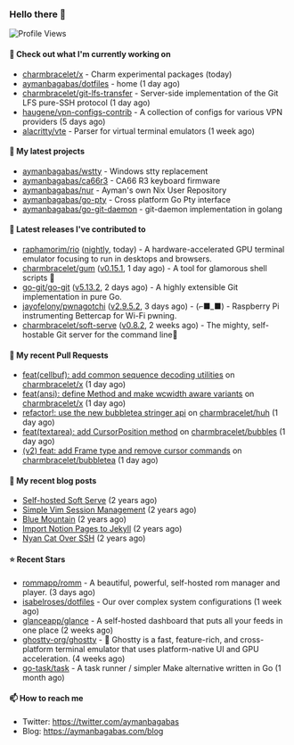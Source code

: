 ### Hello there 👋

![Profile Views](https://komarev.com/ghpvc/?username=aymanbagabas&label=PROFILE+VIEWS)

#### 👷 Check out what I'm currently working on

- [charmbracelet/x](https://github.com/charmbracelet/x) - Charm experimental packages (today)
- [aymanbagabas/dotfiles](https://github.com/aymanbagabas/dotfiles) - home (1 day ago)
- [charmbracelet/git-lfs-transfer](https://github.com/charmbracelet/git-lfs-transfer) - Server-side implementation of the Git LFS pure-SSH protocol (1 day ago)
- [haugene/vpn-configs-contrib](https://github.com/haugene/vpn-configs-contrib) - A collection of configs for various VPN providers (5 days ago)
- [alacritty/vte](https://github.com/alacritty/vte) - Parser for virtual terminal emulators (1 week ago)

#### 🌱 My latest projects

- [aymanbagabas/wstty](https://github.com/aymanbagabas/wstty) - Windows stty replacement
- [aymanbagabas/ca66r3](https://github.com/aymanbagabas/ca66r3) - CA66 R3 keyboard firmware
- [aymanbagabas/nur](https://github.com/aymanbagabas/nur) - Ayman&#39;s own Nix User Repository
- [aymanbagabas/go-pty](https://github.com/aymanbagabas/go-pty) - Cross platform Go Pty interface
- [aymanbagabas/go-git-daemon](https://github.com/aymanbagabas/go-git-daemon) - git-daemon implementation in golang

#### 🔭 Latest releases I've contributed to

- [raphamorim/rio](https://github.com/raphamorim/rio) ([nightly](https://github.com/raphamorim/rio/releases/tag/nightly), today) - A hardware-accelerated GPU terminal emulator focusing to run in desktops and browsers.
- [charmbracelet/gum](https://github.com/charmbracelet/gum) ([v0.15.1](https://github.com/charmbracelet/gum/releases/tag/v0.15.1), 1 day ago) - A tool for glamorous shell scripts 🎀
- [go-git/go-git](https://github.com/go-git/go-git) ([v5.13.2](https://github.com/go-git/go-git/releases/tag/v5.13.2), 2 days ago) - A highly extensible Git implementation in pure Go.
- [jayofelony/pwnagotchi](https://github.com/jayofelony/pwnagotchi) ([v2.9.5.2](https://github.com/jayofelony/pwnagotchi/releases/tag/v2.9.5.2), 3 days ago) - (⌐■_■) - Raspberry Pi instrumenting Bettercap for Wi-Fi pwning.
- [charmbracelet/soft-serve](https://github.com/charmbracelet/soft-serve) ([v0.8.2](https://github.com/charmbracelet/soft-serve/releases/tag/v0.8.2), 2 weeks ago) - The mighty, self-hostable Git server for the command line🍦

#### 🔨 My recent Pull Requests

- [feat(cellbuf): add common sequence decoding utilities](https://github.com/charmbracelet/x/pull/342) on [charmbracelet/x](https://github.com/charmbracelet/x) (1 day ago)
- [feat(ansi): define Method and make wcwidth aware variants](https://github.com/charmbracelet/x/pull/341) on [charmbracelet/x](https://github.com/charmbracelet/x) (1 day ago)
- [refactor!: use the new bubbletea stringer api](https://github.com/charmbracelet/huh/pull/513) on [charmbracelet/huh](https://github.com/charmbracelet/huh) (1 day ago)
- [feat(textarea): add CursorPosition method](https://github.com/charmbracelet/bubbles/pull/712) on [charmbracelet/bubbles](https://github.com/charmbracelet/bubbles) (1 day ago)
- [(v2) feat: add Frame type and remove cursor commands](https://github.com/charmbracelet/bubbletea/pull/1295) on [charmbracelet/bubbletea](https://github.com/charmbracelet/bubbletea) (1 day ago)

#### 📜 My recent blog posts

- [Self-hosted Soft Serve](https://aymanbagabas.com/blog/2023/04/28/self-hosted-soft-serve.html) (2 years ago)
- [Simple Vim Session Management](https://aymanbagabas.com/blog/2023/04/13/simple-vim-session-management.html) (2 years ago)
- [Blue Mountain](https://aymanbagabas.com/blog/2022/06/02/blue-mountain.html) (2 years ago)
- [Import Notion Pages to Jekyll](https://aymanbagabas.com/blog/2022/03/29/import-notion-pages-to-jekyll.html) (2 years ago)
- [Nyan Cat Over SSH](https://aymanbagabas.com/blog/2022/03/25/nyan-cat-over-ssh.html) (2 years ago)

#### ⭐ Recent Stars

- [rommapp/romm](https://github.com/rommapp/romm) - A beautiful, powerful, self-hosted rom manager and player. (3 days ago)
- [isabelroses/dotfiles](https://github.com/isabelroses/dotfiles) - Our over complex system configurations  (1 week ago)
- [glanceapp/glance](https://github.com/glanceapp/glance) - A self-hosted dashboard that puts all your feeds in one place (2 weeks ago)
- [ghostty-org/ghostty](https://github.com/ghostty-org/ghostty) - 👻 Ghostty is a fast, feature-rich, and cross-platform terminal emulator that uses platform-native UI and GPU acceleration. (4 weeks ago)
- [go-task/task](https://github.com/go-task/task) - A task runner / simpler Make alternative written in Go (1 month ago)

#### 📫 How to reach me

- Twitter: https://twitter.com/aymanbagabas
- Blog: https://aymanbagabas.com/blog
